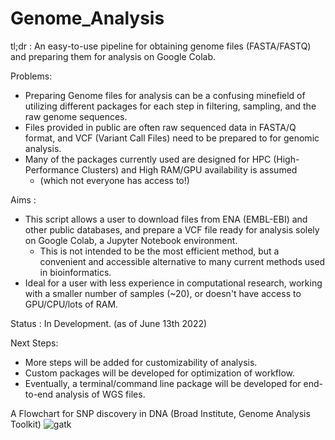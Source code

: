 # Genome_Analysis

tl;dr : An easy-to-use pipeline for obtaining genome files (FASTA/FASTQ) and preparing them for analysis on Google Colab.

Problems:
- Preparing Genome files for analysis can be a confusing minefield of utilizing different packages for each step in filtering, sampling, and the raw genome sequences.
- Files provided in public are often raw sequenced data in FASTA/Q format, and VCF (Variant Call Files) need to be prepared to for genomic analysis.
- Many of the packages currently used are designed for HPC (High-Performance Clusters) and High RAM/GPU availability is assumed 
  - (which not everyone has access to!)

Aims : 
- This script allows a user to download files from ENA (EMBL-EBI) and other public databases, and prepare a VCF file ready for analysis solely on Google Colab, a Jupyter Notebook environment. 
  - This is not intended to be the most efficient method, but a convenient and accessible alternative to many current methods used in bioinformatics.
- Ideal for a user with less experience in computational research, working with a smaller number of samples (~20), or doesn't have access to GPU/CPU/lots of RAM.

Status : In Development. (as of June 13th 2022)

Next Steps: 
- More steps will be added for customizability of analysis.
- Custom packages will be developed for optimization of workflow.
- Eventually, a terminal/command line package will be developed for end-to-end analysis of WGS files. 


A Flowchart for SNP discovery in DNA (Broad Institute, Genome Analysis Toolkit)
![gatk](https://user-images.githubusercontent.com/64746654/173368634-f5a5c49c-1fca-4305-8ed0-c1da95d8af5a.png)
